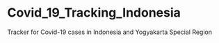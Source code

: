 # Covid_19_Tracking_Indonesia
 Tracker for Covid-19 cases in Indonesia and Yogyakarta Special Region
